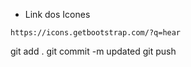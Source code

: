 * Link dos Icones
``` 
https://icons.getbootstrap.com/?q=hear
``` 

git add .
git commit -m updated
git push